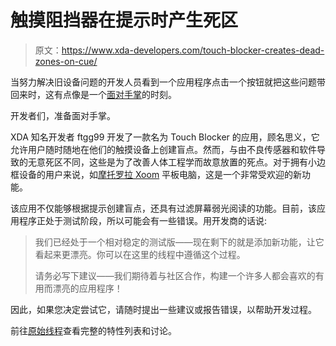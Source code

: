 # 触摸阻挡器在提示时产生死区

> 原文：<https://www.xda-developers.com/touch-blocker-creates-dead-zones-on-cue/>

当努力解决旧设备问题的开发人员看到一个应用程序点击一个按钮就把这些问题带回来时，这有点像是一个[面对手掌](http://media.photobucket.com/image/tactical+face+palm+/BloodyConfusion/Funny/tactical_facepalm.jpg)的时刻。

开发者们，准备面对手掌。

XDA 知名开发者 ftgg99 开发了一款名为 Touch Blocker 的应用，顾名思义，它允许用户随时随地在他们的触摸设备上创建盲点。然而，与由不良传感器和软件导致的无意死区不同，这些是为了改善人体工程学而故意放置的死点。对于拥有小边框设备的用户来说，如[摩托罗拉 Xoom](http://forum.xda-developers.com/forumdisplay.php?f=945) 平板电脑，这是一个非常受欢迎的新功能。

该应用不仅能够根据提示创建盲点，还具有过滤屏幕弱光阅读的功能。目前，该应用程序正处于测试阶段，所以可能会有一些错误。用开发商的话说:

> 我们已经处于一个相对稳定的测试版——现在剩下的就是添加新功能，让它看起来更漂亮。你可以在这里的线程中遵循这个过程。
> 
> 请务必写下建议——我们期待着与社区合作，构建一个许多人都会喜欢的有用而漂亮的应用程序！

因此，如果您决定尝试它，请随时提出一些建议或报告错误，以帮助开发过程。

前往[原始线程](http://forum.xda-developers.com/showthread.php?t=1538222)查看完整的特性列表和讨论。